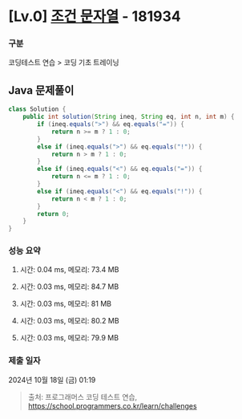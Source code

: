 # [Lv.0] [조건 문자열](https://school.programmers.co.kr/learn/courses/30/lessons/181934?language=java) - 181934 

### 구분

코딩테스트 연습 > 코딩 기초 트레이닝

## Java 문제풀이

```java
class Solution {
    public int solution(String ineq, String eq, int n, int m) {
        if (ineq.equals(">") && eq.equals("=")) {
            return n >= m ? 1 : 0;
        }    
        else if (ineq.equals(">") && eq.equals("!")) {
            return n > m ? 1 : 0;
        }
        else if (ineq.equals("<") && eq.equals("=")) {
            return n <= m ? 1 : 0;
        }    
        else if (ineq.equals("<") && eq.equals("!")) {
            return n < m ? 1 : 0;
        }
        return 0;
    }
}
```

### 성능 요약

1. 시간: 0.04 ms, 메모리: 73.4 MB

2. 시간: 0.03 ms, 메모리: 84.7 MB
3. 시간: 0.03 ms, 메모리: 81 MB
4. 시간: 0.03 ms, 메모리: 80.2 MB
5. 시간: 0.03 ms, 메모리: 79.9 MB

### 제출 일자

2024년 10월 18일 (금) 01:19

> 출처: 프로그래머스 코딩 테스트 연습, https://school.programmers.co.kr/learn/challenges